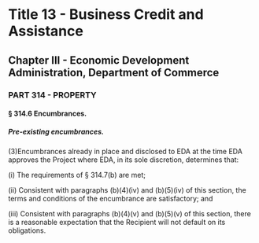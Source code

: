 
# Title 13 - Business Credit and Assistance
## Chapter III - Economic Development Administration, Department of Commerce
### PART 314 - PROPERTY
#### § 314.6 Encumbrances.
##### Pre-existing encumbrances.

(3)Encumbrances already in place and disclosed to EDA at the time EDA approves the Project where EDA, in its sole discretion, determines that:

(i) The requirements of § 314.7(b) are met;

(ii) Consistent with paragraphs (b)(4)(iv) and (b)(5)(iv) of this section, the terms and conditions of the encumbrance are satisfactory; and

(iii) Consistent with paragraphs (b)(4)(v) and (b)(5)(v) of this section, there is a reasonable expectation that the Recipient will not default on its obligations.
